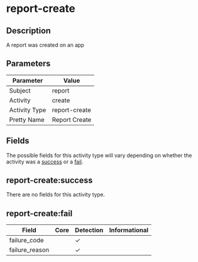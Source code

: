 report-create
=============

Description
-----------
A report was created on an app

Parameters
----------
| Parameter     | Value         |
| ------------- | ------------- |
| Subject       | report        |
| Activity      | create        |
| Activity Type | report-create |
| Pretty Name   | Report Create |


Fields
------

The possible fields for this activity type will vary depending on whether the activity was a [success](#report-createsuccess) or a [fail](#report-createfail).


report-create:success
---------------------

There are no fields for this activity type.


report-create:fail
------------------

| Field          | Core | Detection | Informational |
| -------------- | ---- | --------- | ------------- |
| failure_code   |      | &#10003;  |               |
| failure_reason |      | &#10003;  |               |